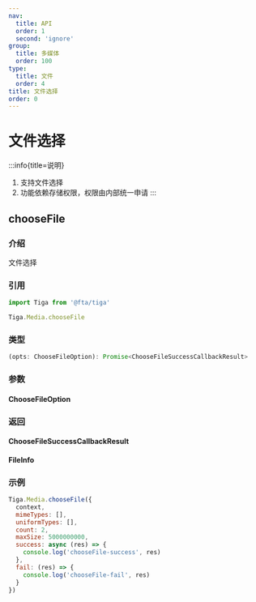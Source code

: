 ```yaml
---
nav:
  title: API
  order: 1
  second: 'ignore'
group:
  title: 多媒体
  order: 100 
type:
  title: 文件
  order: 4
title: 文件选择
order: 0
---
```


# 文件选择

:::info{title=说明} 
1. 支持文件选择
2. 功能依赖存储权限，权限由内部统一申请
:::

## chooseFile

<Platform name="media" version="1.0.0"></Platform>

### 介绍

文件选择

### 引用

```jsx | pure
import Tiga from '@fta/tiga'

Tiga.Media.chooseFile
```

### 类型

```jsx | pure
(opts: ChooseFileOption): Promise<ChooseFileSuccessCallbackResult>
```

### 参数
#### ChooseFileOption

<API id='Media_ChooseFileOption'></API>

### 返回
#### ChooseFileSuccessCallbackResult

<API id='Media_ChooseFileSuccessCallbackResult' hideDefault='true'></API>

#### FileInfo

<API id='Media_FileInfo' hideDefault='true'></API>

### 示例

```jsx | pure
Tiga.Media.chooseFile({
  context,
  mimeTypes: [],
  uniformTypes: [],
  count: 2,
  maxSize: 5000000000,
  success: async (res) => {
    console.log('chooseFile-success', res)
  },
  fail: (res) => {
    console.log('chooseFile-fail', res)
  }
})
```
